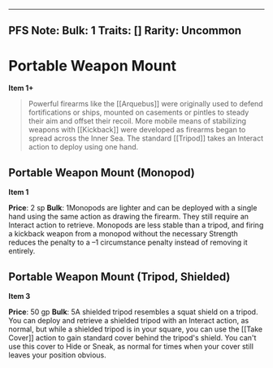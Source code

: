 
---
PFS Note: 
Bulk: 1
Traits: []
Rarity: Uncommon
---

# Portable Weapon Mount

**Item 1+**

> Powerful firearms like the [[Arquebus]] were originally used to defend fortifications or ships, mounted on casements or pintles to steady their aim and offset their recoil. More mobile means of stabilizing weapons with [[Kickback]] were developed as firearms began to spread across the Inner Sea. The standard [[Tripod]] takes an Interact action to deploy using one hand.

## Portable Weapon Mount (Monopod)

**Item 1**

**Price**: 2 sp
**Bulk**: 1Monopods are lighter and can be deployed with a single hand using the same action as drawing the firearm. They still require an Interact action to retrieve. Monopods are less stable than a tripod, and firing a kickback weapon from a monopod without the necessary Strength reduces the penalty to a –1 circumstance penalty instead of removing it entirely.

## Portable Weapon Mount (Tripod, Shielded)

**Item 3**

**Price**: 50 gp
**Bulk**: 5A shielded tripod resembles a squat shield on a tripod. You can deploy and retrieve a shielded tripod with an Interact action, as normal, but while a shielded tripod is in your square, you can use the [[Take Cover]] action to gain standard cover behind the tripod's shield. You can't use this cover to Hide or Sneak, as normal for times when your cover still leaves your position obvious.
